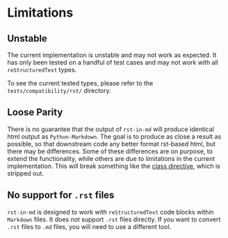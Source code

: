 # Limitations

## Unstable

The current implementation is unstable and may not work as expected. It has only been tested on a handful of test cases and may not work with all `reStructuredText` types.

To see the current tested types, please refer to the `tests/compatibility/rst/` directory.

## Loose Parity

There is no guarantee that the output of `rst-in-md` will produce identical html output as `Python-Markdown`. The goal is to produce as close a result as possible, so that downstream code any better format rst-based html, but there may be differences. Some of these differences are on purpose, to extend the functionality, while others are due to limitations in the current implementation. This will break something like the [class directive](https://docutils.sourceforge.io/docs/ref/rst/directives.html#class), which is stripped out.

## No support for `.rst` files

`rst-in-md` is designed to work with `reStructuredText` code blocks within `Markdown` files. It does not support `.rst` files directly. If you want to convert `.rst` files to `.md` files, you will need to use a different tool.
